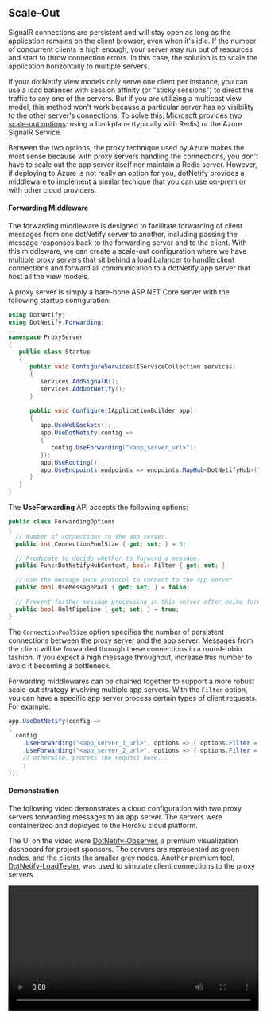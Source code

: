 ## Scale-Out

SignalR connections are persistent and will stay open as long as the application remains on the client browser, even when it's idle.  If the number of concurrent clients is high enough, your server may run out of resources and start to throw connection errors.  In this case, the solution is to scale the application horizontally to multiple servers.

If your dotNetify view models only serve one client per instance, you can use a load balancer with session affinity (or "sticky sessions") to direct the traffic to any one of the servers.  But if you are utilizing a multicast view model, this method won't work because a particular server has no visibility to the other server's connections.  To solve this, Microsoft provides [two scale-out options](https://docs.microsoft.com/en-us/aspnet/core/signalr/scale): using a backplane (typically with Redis) or the Azure SignalR Service.

Between the two options, the proxy technique used by Azure makes the most sense because with proxy servers handling the connections, you don't have to scale out the app server itself nor maintain a Redis server.  However, if deploying to Azure is not really an option for you, dotNetify provides a middleware to implement a similar techique that you can use on-prem or with other cloud providers.

#### Forwarding Middleware

The forwarding middleware is designed to facilitate forwarding of client messages from one dotNetify server to another, including passing the message responses back to the forwarding server and to the client.  With this middleware, we can create a scale-out configuration where we have multiple proxy servers that sit behind a load balancer to handle client connections and forward all communication to a dotNetify app server that host all the view models. 

A proxy server is simply a bare-bone ASP.NET Core server with the following startup configuration:

```csharp
using DotNetify;
using DotNetify.Forwarding;
...
namespace ProxyServer
{
   public class Startup
   {
      public void ConfigureServices(IServiceCollection services)
      {
         services.AddSignalR();
         services.AddDotNetify();
      }

      public void Configure(IApplicationBuilder app)
      {
         app.UseWebSockets();
         app.UseDotNetify(config =>
         {
            config.UseForwarding("<app_server_url>");
         });
         app.UseRouting();
         app.UseEndpoints(endpoints => endpoints.MapHub<DotNetifyHub>("/dotnetify"));
      }
   }
}
```

The **UseForwarding** API accepts the following options:

```csharp
public class ForwardingOptions
{
  // Number of connections to the app server. 
  public int ConnectionPoolSize { get; set; } = 5;

  // Predicate to decide whether to forward a message.
  public Func<DotNetifyHubContext, bool> Filter { get; set; }

  // Use the message pack protocol to connect to the app server.
  public bool UseMessagePack { get; set; } = false;

  // Prevent further message processing in this server after being forwarded.
  public bool HaltPipeline { get; set; } = true;
}
```

The `ConnectionPoolSize` option specifies the number of persistent connections between the proxy server and the app server.  Messages from the client will be forwarded through these connections in a round-robin fashion.  If you expect a high message throughput, increase this number to avoid it becoming a bottleneck.

Forwarding middlewares can be chained together to support a more robust scale-out strategy involving multiple app servers.  With the `Filter` option, you can have a specific app server process certain types of client requests.  For example:

```csharp
app.UseDotNetify(config =>
{
  config
    .UseForwarding("<app_server_1_url>", options => { options.Filter = context => context.VMId == "broadcast"; })
    .UseForwarding("<app_server_2_url>", options => { options.Filter = context => context.VMId == "chatroom"; })
    // otherwise, process the request here...
    ;
});
```

#### Demonstration

The following video demonstrates a cloud configuration with two proxy servers forwarding messages to an app server.  The servers were containerized and deployed to the Heroku cloud platform.  

The UI on the video were [DotNetify-Observer](/core/dotnetify-observer), a premium visualization dashboard for project sponsors.  The servers are represented as green nodes, and the clients the smaller grey nodes.  Another premium tool, [DotNetify-LoadTester](/core/dotnetify-loadtester), was used to simulate client connections to the proxy servers.

<video width="100%" controls>
  <source src="https://dotnetify.net/Content/Videos/scaleout-demo.mp4" type="video/mp4">
</video>
